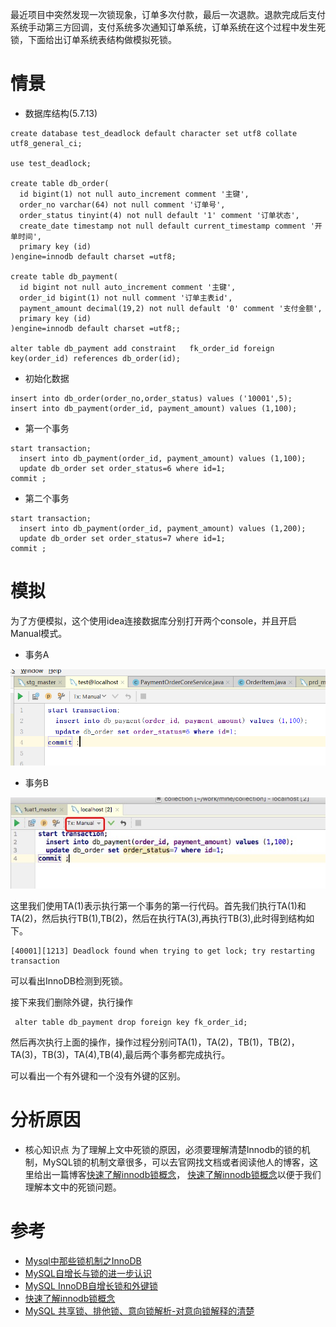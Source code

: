 最近项目中突然发现一次锁现象，订单多次付款，最后一次退款。退款完成后支付系统手动第三方回调，支付系统多次通知订单系统，订单系统在这个过程中发生死锁，下面给出订单系统表结构做模拟死锁。

# 情景
* 数据库结构(5.7.13)
````
create database test_deadlock default character set utf8 collate utf8_general_ci;

use test_deadlock;

create table db_order(
  id bigint(1) not null auto_increment comment '主键',
  order_no varchar(64) not null comment '订单号',
  order_status tinyint(4) not null default '1' comment '订单状态',
  create_date timestamp not null default current_timestamp comment '开单时间',
  primary key (id)
)engine=innodb default charset =utf8;

create table db_payment(
  id bigint not null auto_increment comment '主键',
  order_id bigint(1) not null comment '订单主表id',
  payment_amount decimal(19,2) not null default '0' comment '支付金额',
  primary key (id)
)engine=innodb default charset =utf8;;

alter table db_payment add constraint   fk_order_id foreign key(order_id) references db_order(id);
````

* 初始化数据
````
insert into db_order(order_no,order_status) values ('10001',5);
insert into db_payment(order_id, payment_amount) values (1,100);
````

* 第一个事务
````
start transaction;
  insert into db_payment(order_id, payment_amount) values (1,100);
  update db_order set order_status=6 where id=1;
commit ;
````

* 第二个事务
````
start transaction;
  insert into db_payment(order_id, payment_amount) values (1,200);
  update db_order set order_status=7 where id=1;
commit ;
````

# 模拟
 为了方便模拟，这个使用idea连接数据库分别打开两个console，并且开启Manual模式。

 * 事务A
  
  ![图2](../../resources/image/死锁事务模拟2.png)

 * 事务B
  
  ![图1](../../resources/image/死锁事务模拟.jpg)

  这里我们使用TA(1)表示执行第一个事务的第一行代码。首先我们执行TA(1)和TA(2)，然后执行TB(1),TB(2)，然后在执行TA(3),再执行TB(3),此时得到结构如下。

````
[40001][1213] Deadlock found when trying to get lock; try restarting transaction
````

 可以看出InnoDB检测到死锁。

 接下来我们删除外键，执行操作

````
 alter table db_payment drop foreign key fk_order_id;
````

 然后再次执行上面的操作，操作过程分别问TA(1)，TA(2)，TB(1)，TB(2)，TA(3)，TB(3)，TA(4),TB(4),最后两个事务都完成执行。

  可以看出一个有外键和一个没有外键的区别。

# 分析原因
* 核心知识点
 为了理解上文中死锁的原因，必须要理解清楚Innodb的锁的机制，MySQL锁的机制文章很多，可以去官网找文档或者阅读他人的博客，这里给出一篇博客[快速了解innodb锁概念](https://www.cnblogs.com/janehoo/p/5603983.html)， [快速了解innodb锁概念](https://www.cnblogs.com/janehoo/p/5603983.html)以便于我们理解本文中的死锁问题。


 

# 参考
* [Mysql中那些锁机制之InnoDB](https://blog.csdn.net/zhanghongzheng3213/article/details/51721903)
* [MySQL自增长与锁的进一步认识](https://blog.csdn.net/poxiaonie/article/details/72899975)
* [MySQL InnoDB自增长锁和外键锁](http://www.ywnds.com/?p=9129)
* [快速了解innodb锁概念](https://www.cnblogs.com/janehoo/p/5603983.html)
* [MySQL 共享锁、排他锁、意向锁解析-对意向锁解释的清楚](http://blog.sina.com.cn/s/blog_a1e9c7910102vkg4.html)